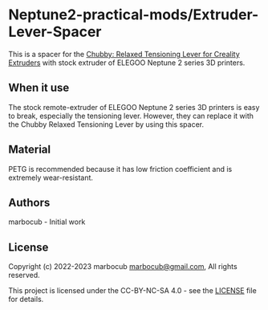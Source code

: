 # Neptune2-practical-mods/Extruder-Lever-Spacer

This is a spacer for the [Chubby: Relaxed Tensioning Lever for Creality Extruders](https://www.printables.com/en/model/220043) with stock extruder of ELEGOO Neptune 2 series 3D printers.

## When it use

The stock remote-extruder of ELEGOO Neptune 2 series 3D printers is easy to break, especially the tensioning lever.
However, they can replace it with the Chubby Relaxed Tensioning Lever by using this spacer.

## Material

PETG is recommended because it has low friction coefficient and is extremely wear-resistant.

## Authors

marbocub - Initial work

## License

Copyright (c) 2022-2023 marbocub marbocub@gmail.com, All rights reserved.

This project is licensed under the CC-BY-NC-SA 4.0 - see the [LICENSE](../LICENSE) file for details.
